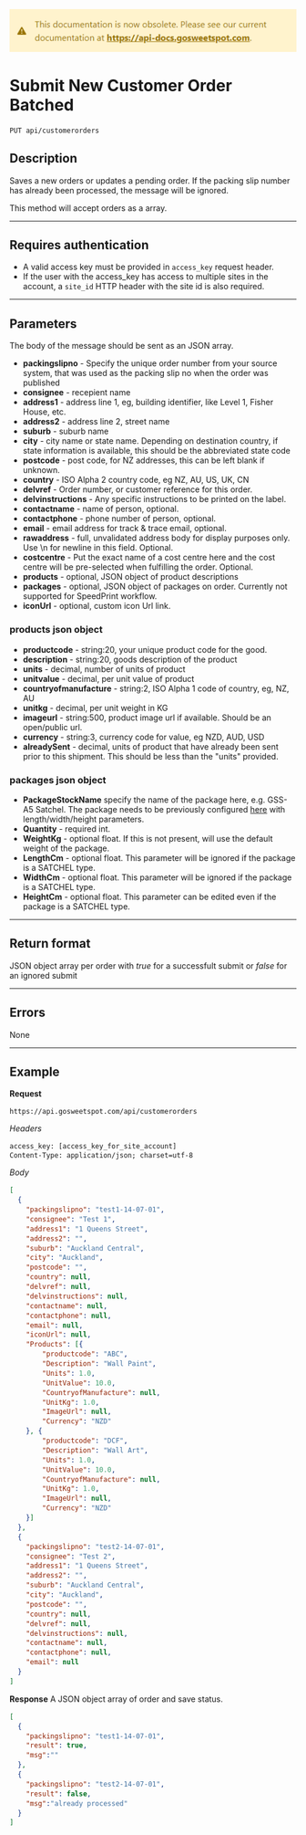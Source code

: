 [![](../obsolete-banner.png)](https://api-docs.gosweetspot.com/)

# Submit New Customer Order Batched

    PUT api/customerorders

## Description
Saves a new orders or updates a pending order. If the packing slip number has already been processed, the message will be ignored.

This method will accept orders as a array.

***

## Requires authentication
* A valid access key must be provided in `access_key` request header.
* If the user with the access_key has access to multiple sites in the account, a `site_id` HTTP header with the site id is also required.

***

## Parameters

The body of the message should be sent as an JSON array.

- **packingslipno** - Specify the unique order number from your source system, that was used as the packing slip no when the order was published
- **consignee** - recepient name
- **address1** - address line 1, eg, building identifier, like Level 1, Fisher House, etc.
- **address2** - address line 2, street name
- **suburb** - suburb name
- **city** - city name or state name. Depending on destination country, if state information is available, this should be the abbreviated state code
- **postcode** - post code, for NZ addresses, this can be left blank if unknown.
- **country** - ISO Alpha 2 country code, eg NZ, AU, US, UK, CN
- **delvref** - Order number, or customer reference for this order.
- **delvinstructions** - Any specific instructions to be printed on the label.
- **contactname** - name of person, optional.
- **contactphone** - phone number of person, optional.
- **email** - email address for track & trace email, optional.
- **rawaddress** - full, unvalidated address body for display purposes only. Use \n for newline in this field. Optional.
- **costcentre** - Put the exact name of a cost centre here and the cost centre will be pre-selected when fulfilling the order. Optional.
- **products** - optional, JSON object of product descriptions
- **packages** - optional, JSON object of packages on order. Currently not supported for SpeedPrint workflow.
- **iconUrl** - optional, custom icon Url link.

### products json object
- **productcode** - string:20, your unique product code for the good.
- **description** - string:20, goods description of the product
- **units** - decimal, number of units of product
- **unitvalue** - decimal, per unit value of product
- **countryofmanufacture** - string:2, ISO Alpha 1 code of country, eg, NZ, AU
- **unitkg** - decimal, per unit weight in KG
- **imageurl** - string:500, product image url if available. Should be an open/public url.
- **currency** - string:3, currency code for value, eg NZD, AUD, USD
- **alreadySent** - decimal, units of product that have already been sent prior to this shipment. This should be less than the "units" provided.

### packages json object
- **PackageStockName** specify the name of the package here, e.g. GSS-A5 Satchel. The package needs to be previously configured [here](https://ship.gosweetspot.com/stocksizes) with length/width/height parameters.
- **Quantity** - required int.
- **WeightKg** - optional float. If this is not present, will use the default weight of the package.
- **LengthCm** - optional float. This parameter will be ignored if the package is a SATCHEL type.
- **WidthCm** - optional float. This parameter will be ignored if the package is a SATCHEL type.
- **HeightCm** - optional float. This parameter can be edited even if the package is a SATCHEL type.


***

## Return format
JSON object array per order with *true* for a successfult submit or *false* for an ignored submit

***

## Errors
None

***

## Example
**Request**

    https://api.gosweetspot.com/api/customerorders

*Headers*

    access_key: [access_key_for_site_account]
    Content-Type: application/json; charset=utf-8



*Body*
``` json
[
  {
    "packingslipno": "test1-14-07-01",
    "consignee": "Test 1",
    "address1": "1 Queens Street",
    "address2": "",
    "suburb": "Auckland Central",
    "city": "Auckland",
    "postcode": "",
    "country": null,
    "delvref": null,
    "delvinstructions": null,
    "contactname": null,
    "contactphone": null,
    "email": null,
    "iconUrl": null,
    "Products": [{
        "productcode": "ABC",
        "Description": "Wall Paint",
        "Units": 1.0,
        "UnitValue": 10.0,
        "CountryofManufacture": null,
        "UnitKg": 1.0,
        "ImageUrl": null,
        "Currency": "NZD"
    }, {
        "productcode": "DCF",
        "Description": "Wall Art",
        "Units": 1.0,
        "UnitValue": 10.0,
        "CountryofManufacture": null,
        "UnitKg": 1.0,
        "ImageUrl": null,
        "Currency": "NZD"
    }]
  },
  {
    "packingslipno": "test2-14-07-01",
    "consignee": "Test 2",
    "address1": "1 Queens Street",
    "address2": "",
    "suburb": "Auckland Central",
    "city": "Auckland",
    "postcode": "",
    "country": null,
    "delvref": null,
    "delvinstructions": null,
    "contactname": null,
    "contactphone": null,
    "email": null
  }
]

```


**Response**
A JSON object array of order and save status.

``` json
[
  {
    "packingslipno": "test1-14-07-01",
    "result": true,
    "msg":""
  },
  {
    "packingslipno": "test2-14-07-01",
    "result": false,
    "msg":"already processed"
  }
]

```
